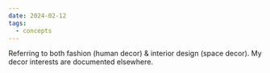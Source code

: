 ```yaml
---
date: 2024-02-12
tags:
  - concepts
---
```


Referring to both fashion (human decor) & interior design (space decor). My decor interests are documented elsewhere.
